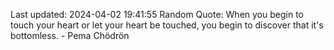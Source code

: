Last updated: 2024-04-02 19:41:55
Random Quote: When you begin to touch your heart or let your heart be touched, you begin to discover that it's bottomless. - Pema Chödrön